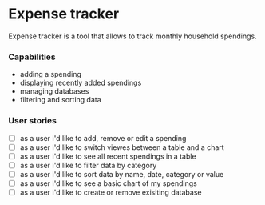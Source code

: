 # Expense tracker
Expense tracker is a tool that allows to track monthly household spendings.

### Capabilities
* adding a spending
* displaying recently added spendings
* managing databases
* filtering and sorting data

### User stories
- [ ] as a user I'd like to add, remove or edit a spending
- [ ] as a user I'd like to switch viewes between a table and a chart
- [ ] as a user I'd like to see all recent spendings in a table
- [ ] as a user I'd like to filter data by category
- [ ] as a user I'd like to sort data by name, date, category or value
- [ ] as a user I'd like to see a basic chart of my spendings
- [ ] as a user I'd like to create or remove exisiting database